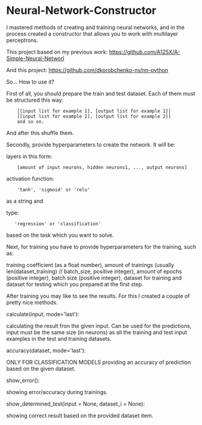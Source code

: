 # Neural-Network-Constructor
I mastered methods of creating and training neural networks, 
and in the process created a constructor that allows you to work
with multilayer perceptrons.

This project based on my previous work: https://github.com/A125X/A-Simple-Neural-Networl

And this project: https://github.com/dkorobchenko-nv/nn-python



So... How to use it?


First of all, you should prepare the train and test dataset. 
Each of them must be structured this way:
```
    [[input list for example 1], [output list for example 1]]
    [[input list for example 2], [output list for example 2]]
    and so on.
```

And after this shuffle them.

Secondly, provide hyperparameters to create the network.
It will be:

layers in this form:
```
    [amount of input neurons, hidden neurons1, ..., output neurons]
```

activation function:
```
    'tanh', 'sigmoid' or 'relu'
```
as a string and

type:
```
   'regression' or 'classification'
```
based on the task which you want to solve.

Next, for training you have to 
provide hyperparameters for the training, such as:

training coefficient (as a float number), 
amount of trainings 
(usually len(dataset_training) //  batch_size, positive integer), 
amount of epochs (positive integer), batch size (positive integer), 
dataset for training and dataset for testing 
which you prepared at the first step.


After training you may like to see the results. 
For this I created a couple of pretty nice methods.


calculate(input, mode='last'): 

calculating the result fron the given input. 
Can be used for the predictions, input must be the same size
(in neurons) as all the training and test input examples in the
test and training datasets.

accuracy(dataset, mode='last'):

ONLY FOR CLASSIFICATION MODELS 
providing an accuracy of prediction based on the
given dataset.

show_error(): 

showing error/accuracy during trainings.

show_determined_test(input = None, dataset_i = None):

showing correct result based on the provided dataset item.